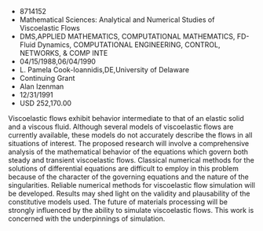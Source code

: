 
* 8714152
* Mathematical Sciences: Analytical and Numerical Studies of Viscoelastic Flows
* DMS,APPLIED MATHEMATICS, COMPUTATIONAL MATHEMATICS, FD-Fluid Dynamics, COMPUTATIONAL ENGINEERING, CONTROL, NETWORKS, & COMP INTE
* 04/15/1988,06/04/1990
* L. Pamela Cook-Ioannidis,DE,University of Delaware
* Continuing Grant
* Alan Izenman
* 12/31/1991
* USD 252,170.00

Viscoelastic flows exhibit behavior intermediate to that of an elastic solid
and a viscous fluid. Although several models of viscoelastic flows are currently
available, these models do not accurately describe the flows in all situations
of interest. The proposed research will involve a comprehensive analysis of the
mathematical behavior of the equations which govern both steady and transient
viscoelastic flows. Classical numerical methods for the solutions of
differential equations are difficult to employ in this problem because of the
character of the governing equations and the nature of the singularities.
Reliable numerical methods for viscoelastic flow simulation will be developed.
Results may shed light on the validity and plausability of the constitutive
models used. The future of materials processing will be strongly influenced by
the ability to simulate viscoelastic flows. This work is concerned with the
underpinnings of simulation.
